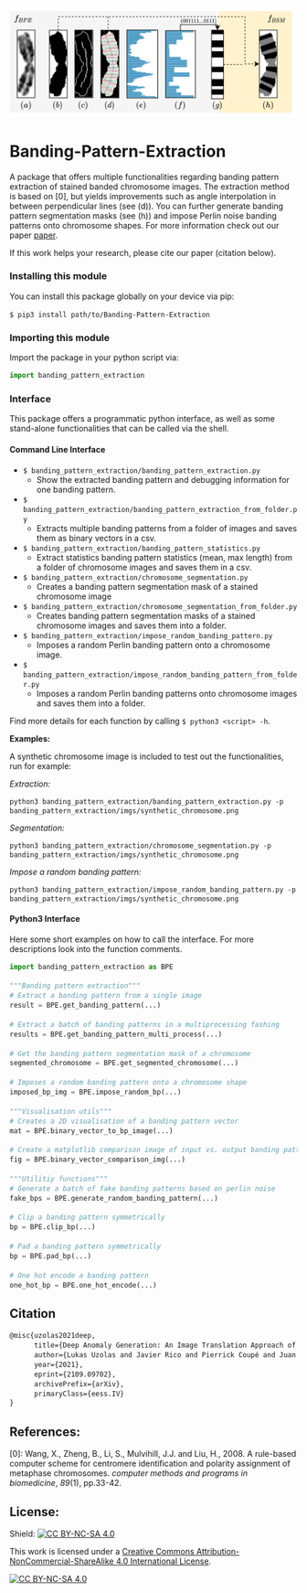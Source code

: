 

![Chromsome Extraction Header](./header.png)

# Banding-Pattern-Extraction

A package that offers multiple functionalities regarding banding pattern extraction of stained banded chromosome images. The extraction method is based on [0], but yields improvements such as angle interpolation in between perpendicular lines (see (d)). You can further generate banding pattern segmentation masks (see (h)) and impose Perlin noise banding patterns onto chromosome shapes. For more information check out our paper [paper](https://arxiv.org/abs/2109.09702).

If this work helps your research, please cite our paper (citation below).



### Installing this module

You can install this package globally on your device via pip:

`$ pip3 install path/to/Banding-Pattern-Extraction`



### Importing this module

Import the package in your python script via:

```python
import banding_pattern_extraction
```



### Interface

This package offers a programmatic python interface, as well as some stand-alone functionalities that can be called via the shell.



#### Command Line Interface

- `$ banding_pattern_extraction/banding_pattern_extraction.py`
  - Show the extracted banding pattern and debugging information for one banding pattern.
- `$ banding_pattern_extraction/banding_pattern_extraction_from_folder.py`
  - Extracts multiple banding patterns from a folder of images and saves them as binary vectors in a csv.
- `$ banding_pattern_extraction/banding_pattern_statistics.py`
  - Extract statistics banding pattern statistics (mean, max length) from a folder of chromosome images and saves them in a csv.
- `$ banding_pattern_extraction/chromosome_segmentation.py`
  - Creates a banding pattern segmentation mask of a stained chromosome image
- `$ banding_pattern_extraction/chromosome_segmentation_from_folder.py`
  - Creates banding pattern segmentation masks of a stained chromosome images and saves them into a folder.
- `$ banding_pattern_extraction/impose_random_banding_pattern.py`
  - Imposes a random Perlin banding pattern onto a chromosome image.
- `$ banding_pattern_extraction/impose_random_banding_pattern_from_folder.py`
  - Imposes a random Perlin banding patterns onto chromosome images and saves them into a folder.

Find more details for each function by calling `$ python3 <script> -h`.



**Examples:**

A synthetic chromosome image is included to test out the functionalities, run for example: 

*Extraction:*

```shell
python3 banding_pattern_extraction/banding_pattern_extraction.py -p banding_pattern_extraction/imgs/synthetic_chromosome.png
```
*Segmentation:*

```shell
python3 banding_pattern_extraction/chromosome_segmentation.py -p banding_pattern_extraction/imgs/synthetic_chromosome.png
```
*Impose a random banding pattern:*

```shell
python3 banding_pattern_extraction/impose_random_banding_pattern.py -p banding_pattern_extraction/imgs/synthetic_chromosome.png
```



#### Python3 Interface

Here some short examples on how to call the interface. For more descriptions look into the function comments.

```python
import banding_pattern_extraction as BPE

"""Banding pattern extraction"""
# Extract a banding pattern from a single image
result = BPE.get_banding_pattern(...)

# Extract a batch of banding patterns in a multiprocessing fashing
results = BPE.get_banding_pattern_multi_process(...)

# Get the banding pattern segmentation mask of a chromosome
segmented_chromosome = BPE.get_segmented_chromosome(...)

# Imposes a random banding pattern onto a chromosome shape
imposed_bp_img = BPE.impose_random_bp(...)

"""Visualisation utils"""
# Creates a 2D visualisation of a banding pattern vector
mat = BPE.binary_vector_to_bp_image(...)

# Create a matplotlib comparison image of input vs. output banding patterns
fig = BPE.binary_vector_comparison_img(...)

"""Utilitiy functions"""
# Generate a batch of fake banding patterns based on perlin noise
fake_bps = BPE.generate_random_banding_pattern(...)

# Clip a banding pattern symmetrically
bp = BPE.clip_bp(...)

# Pad a banding pattern symmetrically
bp = BPE.pad_bp(...)

# One hot encode a banding pattern
one_hot_bp = BPE.one_hot_encode(...)

```



## Citation

```latex
@misc{uzolas2021deep,
      title={Deep Anomaly Generation: An Image Translation Approach of Synthesizing Abnormal Banded Chromosome Images}, 
      author={Lukas Uzolas and Javier Rico and Pierrick Coupé and Juan C. SanMiguel and György Cserey},
      year={2021},
      eprint={2109.09702},
      archivePrefix={arXiv},
      primaryClass={eess.IV}
}
```



## References:

[0]: Wang, X., Zheng, B., Li, S., Mulvihill, J.J. and Liu, H., 2008. A  rule-based computer scheme for centromere identification and polarity  assignment of metaphase chromosomes. *computer methods and programs in biomedicine*, *89*(1), pp.33-42.



## License:

Shield: [![CC BY-NC-SA 4.0][cc-by-nc-sa-shield]][cc-by-nc-sa]

This work is licensed under a [Creative Commons Attribution-NonCommercial-ShareAlike 4.0 International License][cc-by-nc-sa].

[![CC BY-NC-SA 4.0][cc-by-nc-sa-image]][cc-by-nc-sa]

[cc-by-nc-sa]: http://creativecommons.org/licenses/by-nc-sa/4.0/
[cc-by-nc-sa-image]: https://licensebuttons.net/l/by-nc-sa/4.0/88x31.png
[cc-by-nc-sa-shield]: https://img.shields.io/badge/License-CC%20BY--NC--SA%204.0-lightgrey.svg
